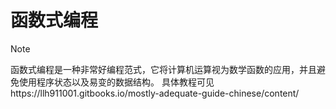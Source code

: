 # 函数式编程

> [!NOTE]
> 函数式编程是一种非常好编程范式，它将计算机运算视为数学函数的应用，并且避免使用程序状态以及易变的数据结构。
> 具体教程可见https://llh911001.gitbooks.io/mostly-adequate-guide-chinese/content/